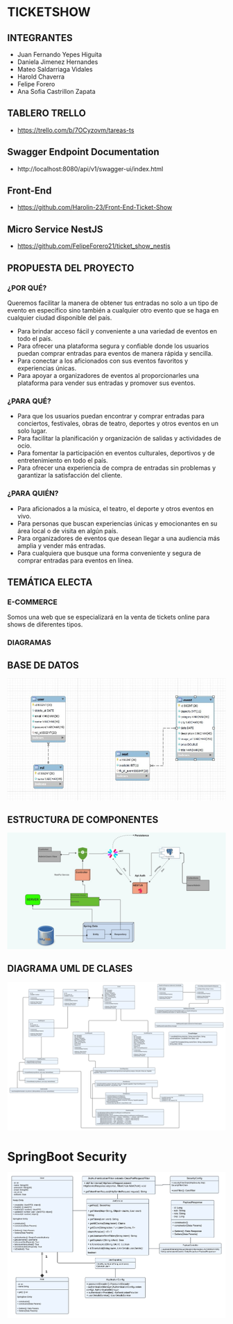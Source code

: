 # TICKETSHOW

## INTEGRANTES
- Juan Fernando Yepes Higuita
- Daniela Jimenez Hernandes 
- Mateo Saldarriaga Vidales
- Harold Chaverra
- Felipe Forero
- Ana Sofia Castrillon Zapata

## TABLERO TRELLO

 - https://trello.com/b/7OCyzovm/tareas-ts

## Swagger Endpoint Documentation

 - http://localhost:8080/api/v1/swagger-ui/index.html

## Front-End   

- https://github.com/Harolin-23/Front-End-Ticket-Show

## Micro Service NestJS

- https://github.com/FelipeForero21/ticket_show_nestjs
   
## PROPUESTA DEL PROYECTO

### ¿POR QUÉ?
Queremos facilitar la manera de obtener tus entradas no solo a un tipo de evento en específico sino también a cualquier otro evento que se haga en cualquier ciudad disponible del país.

- Para brindar acceso fácil y conveniente a una variedad de eventos en todo el país.
- Para ofrecer una plataforma segura y confiable donde los usuarios puedan comprar entradas para eventos de manera rápida y sencilla.
- Para conectar a los aficionados con sus eventos favoritos y experiencias únicas.
- Para apoyar a organizadores de eventos al proporcionarles una plataforma para vender sus entradas y promover sus eventos.

### ¿PARA QUÉ?
- Para que los usuarios puedan encontrar y comprar entradas para conciertos, festivales, obras de teatro, deportes y otros eventos en un solo lugar.
- Para facilitar la planificación y organización de salidas y actividades de ocio.
- Para fomentar la participación en eventos culturales, deportivos y de entretenimiento en todo el país.
- Para ofrecer una experiencia de compra de entradas sin problemas y garantizar la satisfacción del cliente.

### ¿PARA QUIÉN?
- Para aficionados a la música, el teatro, el deporte y otros eventos en vivo.
- Para personas que buscan experiencias únicas y emocionantes en su área local o de visita en algún país.
- Para organizadores de eventos que desean llegar a una audiencia más amplia y vender más entradas.
- Para cualquiera que busque una forma conveniente y segura de comprar entradas para eventos en línea.

## TEMÁTICA ELECTA

### E-COMMERCE
Somos una web que se especializará en la venta de tickets online para shows de diferentes tipos.

### DIAGRAMAS

## BASE DE DATOS

![Ticketshow DB](Docs/Diagramas/DataBaseModel.jpg)

## ESTRUCTURA DE COMPONENTES

![Ticketshow StructureComponent](Docs/Diagramas/componentStructureModel.jpg)

## DIAGRAMA UML DE CLASES 

![Ticketshow UMLClases](Docs/Diagramas/UMLClasesMain.png)

# SpringBoot Security

![Ticketshow UMLClases](Docs/Diagramas/SpringSecurity.png)
